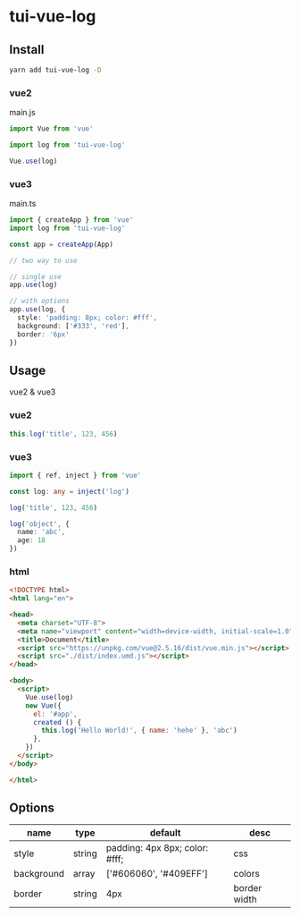 # tui-vue-log

## Install

```bash
yarn add tui-vue-log -D
```

### vue2

main.js

```js
import Vue from 'vue'

import log from 'tui-vue-log'

Vue.use(log)
```

### vue3

main.ts

```ts
import { createApp } from 'vue'
import log from 'tui-vue-log'

const app = createApp(App)

// two way to use

// single use
app.use(log)

// with options
app.use(log, {
  style: 'padding: 8px; color: #fff',
  background: ['#333', 'red'],
  border: '6px'
})
```

## Usage

vue2 & vue3

### vue2

```js
this.log('title', 123, 456)
```

### vue3

```ts
import { ref, inject } from 'vue'

const log: any = inject('log')

log('title', 123, 456)

log('object', {
  name: 'abc',
  age: 18
})
```

### html

```html
<!DOCTYPE html>
<html lang="en">

<head>
  <meta charset="UTF-8">
  <meta name="viewport" content="width=device-width, initial-scale=1.0">
  <title>Document</title>
  <script src="https://unpkg.com/vue@2.5.16/dist/vue.min.js"></script>
  <script src="./dist/index.umd.js"></script>
</head>

<body>
  <script>
    Vue.use(log)
    new Vue({
      el: '#app',
      created () {
        this.log('Hello World!', { name: 'hehe' }, 'abc')
      },
    })
  </script>
</body>

</html>
```

## Options

|name|type|default|desc|
|---|---|---|---|
|style|string|padding: 4px 8px; color: #fff;|css|
|background|array|['#606060', '#409EFF']|colors|
|border|string|4px|border width|
